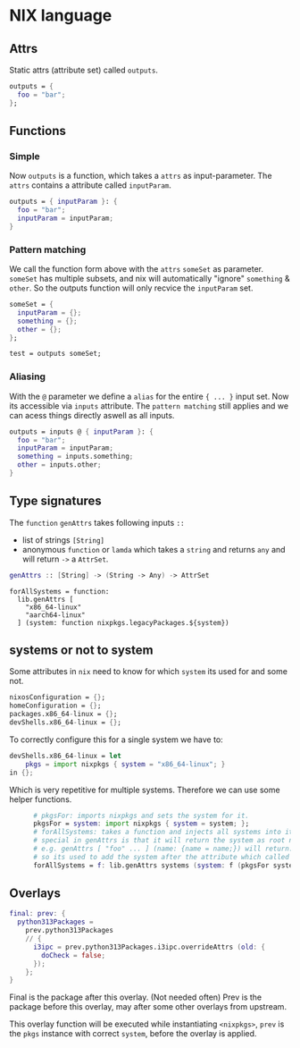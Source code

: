 # NIX language

## Attrs

Static attrs (attribute set) called `outputs`.

```nix
outputs = {
  foo = "bar";
};
```

## Functions

### Simple

Now `outputs` is a function, which takes a `attrs` as input-parameter.
The `attrs` contains a attribute called `inputParam`.

```nix
outputs = { inputParam }: {
  foo = "bar";
  inputParam = inputParam;
}
```

### Pattern matching

We call the function form above with the `attrs` `someSet` as parameter.
`someSet` has multiple subsets, and nix will automatically "ignore" `something` & `other`.
So the outputs function will only recvice the `inputParam` set.

```nix
someSet = {
  inputParam = {};
  something = {};
  other = {};
};

test = outputs someSet;
```

### Aliasing

With the `@` parameter we define a `alias` for the entire `{ ... }` input set.
Now its accessible via `inputs` attribute.
The `pattern matching` still applies and we can acess things directly aswell as all inputs.

```nix
outputs = inputs @ { inputParam }: {
  foo = "bar";
  inputParam = inputParam;
  something = inputs.something;
  other = inputs.other;
}
```

## Type signatures

The `function` `genAttrs` takes following inputs `::`
- list of strings `[String]`
- anonymous `function` or `lamda` which takes a `string` and returns `any`
and will return `->` a `AttrSet`.

```nix
genAttrs :: [String] -> (String -> Any) -> AttrSet
```

    forAllSystems = function:
      lib.genAttrs [
        "x86_64-linux"
        "aarch64-linux"
      ] (system: function nixpkgs.legacyPackages.${system})

## systems or not to system

Some attributes in `nix` need to know for which `system` its used for and some not.

```nix
nixosConfiguration = {};
homeConfiguration = {};
packages.x86_64-linux = {};
devShells.x86_64-linux = {};
```

To correctly configure this for a single system we have to:

```nix
devShells.x86_64-linux = let
    pkgs = import nixpkgs { system = "x86_64-linux"; }
in {};
```

Which is very repetitive for multiple systems.
Therefore we can use some helper functions.

```nix
      # pkgsFor: imports nixpkgs and sets the system for it.
      pkgsFor = system: import nixpkgs { system = system; };
      # forAllSystems: takes a function and injects all systems into it by using genAttrs,
      # special in genAttrs is that it will return the system as root name of the attrs.
      # e.g. genAttrs [ "foo" ... ] (name: {name = name;}) will return: foo = { name = "foo";}
      # so its used to add the system after the attribute which called the function as well as injecting into nixpkgs.
      forAllSystems = f: lib.genAttrs systems (system: f (pkgsFor system));
```

## Overlays

```nix
final: prev: {
  python313Packages =
    prev.python313Packages
    // {
      i3ipc = prev.python313Packages.i3ipc.overrideAttrs (old: {
        doCheck = false;
      });
    };
}
```

Final is the package after this overlay. (Not needed often)
Prev is the package before this overlay, may after some other overlays from upstream.

This overlay function will be executed while instantiating `<nixpkgs>`, `prev` is the `pkgs` instance with correct `system`, before the overlay is applied.

